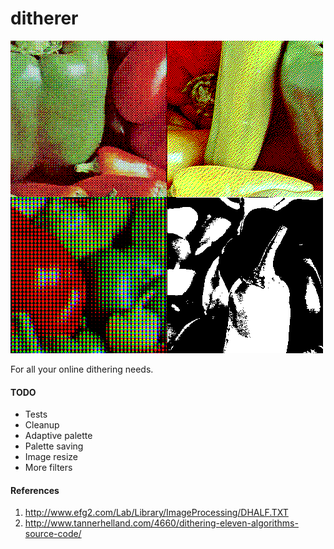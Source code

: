 # ditherer

![screenshot](screenshot.png)

For all your online dithering needs.

#### TODO

* Tests
* Cleanup
* Adaptive palette
* Palette saving
* Image resize
* More filters

#### References

1. http://www.efg2.com/Lab/Library/ImageProcessing/DHALF.TXT
2. http://www.tannerhelland.com/4660/dithering-eleven-algorithms-source-code/
